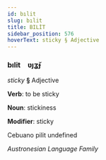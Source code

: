 ```yaml
---
id: bılit
slug: bılit
title: BILİT
sidebar_position: 576
hoverText: sticky § Adjective
---
```


### bılit&emsp;<span kind="abugida">ʋȷʓ̆ɟ</span>

*sticky* **§** Adjective

**Verb**: to be sticky

**Noun**: stickiness

**Modifier**: sticky

Cebuano pilit undefined

*Austronesian Language Family*